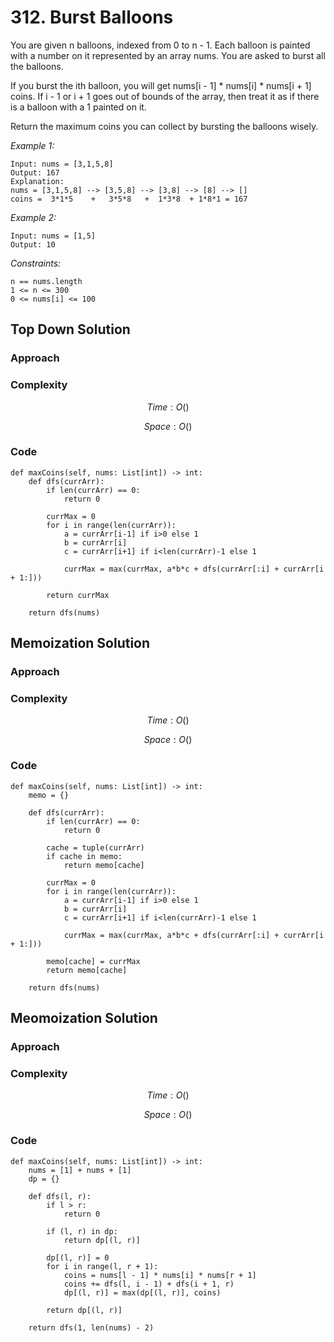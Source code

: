 # 312. Burst Balloons
You are given n balloons, indexed from 0 to n - 1. Each balloon is painted with a number on it represented by an array nums. You are asked to burst all the balloons.

If you burst the ith balloon, you will get nums[i - 1] * nums[i] * nums[i + 1] coins. If i - 1 or i + 1 goes out of bounds of the array, then treat it as if there is a balloon with a 1 painted on it.

Return the maximum coins you can collect by bursting the balloons wisely.

*Example 1:*

```
Input: nums = [3,1,5,8]
Output: 167
Explanation:
nums = [3,1,5,8] --> [3,5,8] --> [3,8] --> [8] --> []
coins =  3*1*5    +   3*5*8   +  1*3*8  + 1*8*1 = 167
```

*Example 2:*

```
Input: nums = [1,5]
Output: 10
```

*Constraints:*

```
n == nums.length
1 <= n <= 300
0 <= nums[i] <= 100
```

## Top Down Solution

### Approach
<!-- Describe your approach to solving the problem. -->

### Complexity
$$Time: O()$$

$$Space: O()$$

### Code
```
def maxCoins(self, nums: List[int]) -> int:
    def dfs(currArr):
        if len(currArr) == 0:
            return 0

        currMax = 0
        for i in range(len(currArr)):
            a = currArr[i-1] if i>0 else 1
            b = currArr[i]
            c = currArr[i+1] if i<len(currArr)-1 else 1

            currMax = max(currMax, a*b*c + dfs(currArr[:i] + currArr[i + 1:]))

        return currMax

    return dfs(nums)
```

## Memoization Solution

### Approach
<!-- Describe your approach to solving the problem. -->

### Complexity
$$Time: O()$$

$$Space: O()$$

### Code
```
def maxCoins(self, nums: List[int]) -> int:
    memo = {}

    def dfs(currArr):
        if len(currArr) == 0:
            return 0

        cache = tuple(currArr)
        if cache in memo:
            return memo[cache]

        currMax = 0
        for i in range(len(currArr)):
            a = currArr[i-1] if i>0 else 1
            b = currArr[i]
            c = currArr[i+1] if i<len(currArr)-1 else 1

            currMax = max(currMax, a*b*c + dfs(currArr[:i] + currArr[i + 1:]))

        memo[cache] = currMax
        return memo[cache]

    return dfs(nums)
```
## Meomoization Solution

### Approach
<!-- Describe your approach to solving the problem. -->

### Complexity
$$Time: O()$$

$$Space: O()$$

### Code
```
def maxCoins(self, nums: List[int]) -> int:
    nums = [1] + nums + [1]
    dp = {}

    def dfs(l, r):
        if l > r:
            return 0

        if (l, r) in dp:
            return dp[(l, r)]

        dp[(l, r)] = 0
        for i in range(l, r + 1):
            coins = nums[l - 1] * nums[i] * nums[r + 1]
            coins += dfs(l, i - 1) + dfs(i + 1, r)
            dp[(l, r)] = max(dp[(l, r)], coins)
        
        return dp[(l, r)]

    return dfs(1, len(nums) - 2)
```
